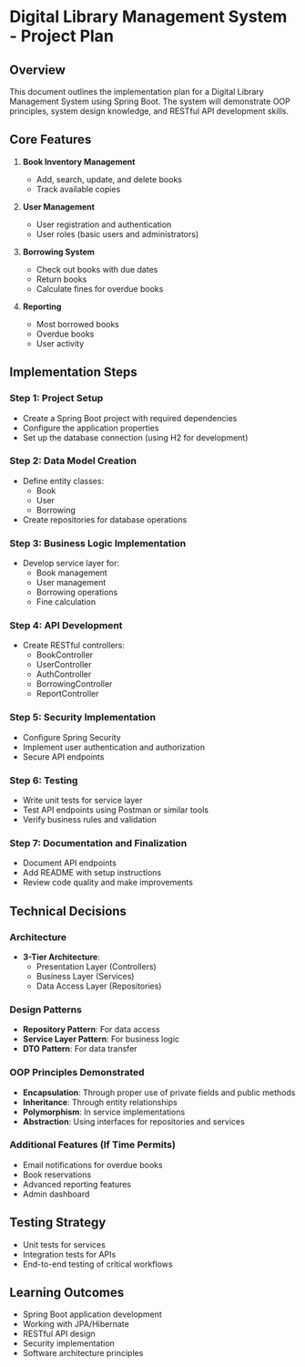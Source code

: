 # Digital Library Management System - Project Plan

## Overview
This document outlines the implementation plan for a Digital Library Management System using Spring Boot. The system will demonstrate OOP principles, system design knowledge, and RESTful API development skills.

## Core Features
1. **Book Inventory Management**
   - Add, search, update, and delete books
   - Track available copies

2. **User Management**
   - User registration and authentication
   - User roles (basic users and administrators)

3. **Borrowing System**
   - Check out books with due dates
   - Return books
   - Calculate fines for overdue books

4. **Reporting**
   - Most borrowed books
   - Overdue books
   - User activity

## Implementation Steps

### Step 1: Project Setup
- Create a Spring Boot project with required dependencies
- Configure the application properties
- Set up the database connection (using H2 for development)

### Step 2: Data Model Creation
- Define entity classes:
  - Book
  - User
  - Borrowing
- Create repositories for database operations

### Step 3: Business Logic Implementation
- Develop service layer for:
  - Book management
  - User management
  - Borrowing operations
  - Fine calculation

### Step 4: API Development
- Create RESTful controllers:
  - BookController
  - UserController
  - AuthController
  - BorrowingController
  - ReportController

### Step 5: Security Implementation
- Configure Spring Security
- Implement user authentication and authorization
- Secure API endpoints

### Step 6: Testing
- Write unit tests for service layer
- Test API endpoints using Postman or similar tools
- Verify business rules and validation

### Step 7: Documentation and Finalization
- Document API endpoints
- Add README with setup instructions
- Review code quality and make improvements

## Technical Decisions

### Architecture
- **3-Tier Architecture**:
  - Presentation Layer (Controllers)
  - Business Layer (Services)
  - Data Access Layer (Repositories)

### Design Patterns
- **Repository Pattern**: For data access
- **Service Layer Pattern**: For business logic
- **DTO Pattern**: For data transfer

### OOP Principles Demonstrated
- **Encapsulation**: Through proper use of private fields and public methods
- **Inheritance**: Through entity relationships
- **Polymorphism**: In service implementations
- **Abstraction**: Using interfaces for repositories and services

### Additional Features (If Time Permits)
- Email notifications for overdue books
- Book reservations
- Advanced reporting features
- Admin dashboard

## Testing Strategy
- Unit tests for services
- Integration tests for APIs
- End-to-end testing of critical workflows

## Learning Outcomes
- Spring Boot application development
- Working with JPA/Hibernate
- RESTful API design
- Security implementation
- Software architecture principles
